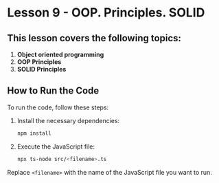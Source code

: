 # Lesson 9 - OOP. Principles. SOLID

## This lesson covers the following topics:

1. **Object oriented programming**
2. **OOP Principles**
3. **SOLID Principles**

## How to Run the Code

To run the code, follow these steps:

1. Install the necessary dependencies:
    ```sh
    npm install
    ```

2. Execute the JavaScript file:
    ```sh
    npx ts-node src/<filename>.ts
    ```

Replace `<filename>` with the name of the JavaScript file you want to run.